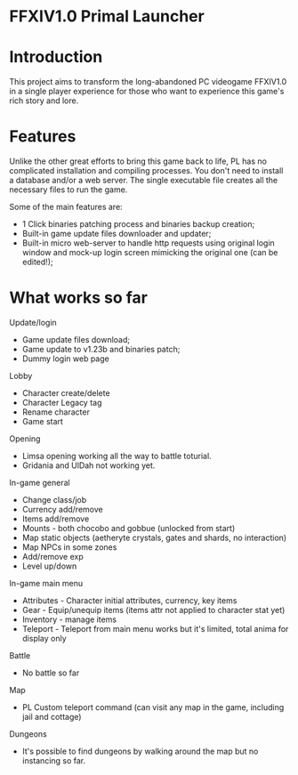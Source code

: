 # FFXIV1.0 Primal Launcher

Introduction
============
This project aims to transform the long-abandoned PC videogame FFXIV1.0 in a single player experience for those who want to experience this game's rich story and lore. 

Features
========
Unlike the other great efforts to bring this game back to life, PL has no complicated installation and compiling processes. You don't need to install a database and/or a web server. The single executable file creates all the necessary files to run the game.

Some of the main features are:
- 1 Click binaries patching process and binaries backup creation;
- Built-in game update files downloader and updater;
- Built-in micro web-server to handle http requests using original login window and mock-up login screen mimicking the original one (can be edited!);

What works so far
=================

Update/login
- Game update files download;
- Game update to v1.23b and binaries patch;
- Dummy login web page

Lobby
- Character create/delete
- Character Legacy tag
- Rename character
- Game start

Opening
- Limsa opening working all the way to battle toturial.
- Gridania and UlDah not working yet.

In-game general
- Change class/job
- Currency add/remove
- Items add/remove
- Mounts - both chocobo and gobbue (unlocked from start)
- Map static objects (aetheryte crystals, gates and shards, no interaction)
- Map NPCs in some zones
- Add/remove exp
- Level up/down

In-game main menu
- Attributes - Character initial attributes, currency, key items
- Gear - Equip/unequip items (items attr not applied to character stat yet)
- Inventory - manage items
- Teleport - Teleport from main menu works but it's limited, total anima for display only

Battle
- No battle so far

Map
- PL Custom teleport command (can visit any map in the game, including jail and cottage)

Dungeons
- It's possible to find dungeons by walking around the map but no instancing so far.

